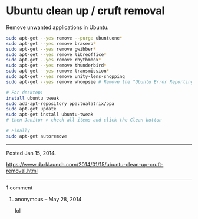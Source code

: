 # Ubuntu clean up / cruft removal

Remove unwanted applications in Ubuntu.

```bash
sudo apt-get --yes remove --purge ubuntuone*
sudo apt-get --yes remove brasero*
sudo apt-get --yes remove gwibber*
sudo apt-get --yes remove libreoffice*
sudo apt-get --yes remove rhythmbox*
sudo apt-get --yes remove thunderbird*
sudo apt-get --yes remove transmission*
sudo apt-get --yes remove unity-lens-shopping
sudo apt-get --yes remove whoopsie # Remove the "Ubuntu Error Reporting" daemon

# For desktop:
install ubuntu tweak
sudo add-apt-repository ppa:tualatrix/ppa
sudo apt-get update
sudo apt-get install ubuntu-tweak
# then Janitor > check all items and click the Clean button

# Finally
sudo apt-get autoremove
```

---

Posted Jan 15, 2014.

https://www.darklaunch.com/2014/01/15/ubuntu-clean-up-cruft-removal.html

---

1 comment

<ol><li><div>

anonymous &ndash; May 28, 2014<div>

lol

</div></div></li></ol>